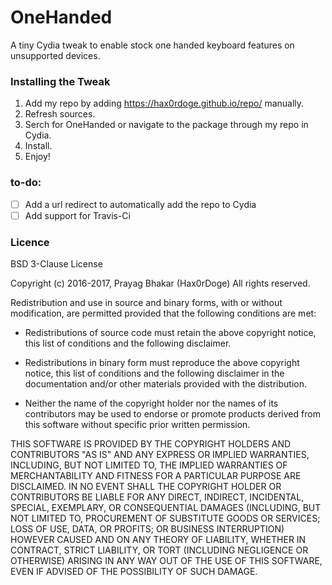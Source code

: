 # OneHanded

A tiny Cydia tweak to enable stock one handed keyboard features on unsupported devices.

### Installing the Tweak

1. Add my repo by adding https://hax0rdoge.github.io/repo/ manually.
2. Refresh sources.
3. Serch for OneHanded or navigate to the package through my repo in Cydia.
4. Install.
5. Enjoy!

### to-do:

- [ ] Add a url redirect to automatically add the repo to Cydia
- [ ] Add support for Travis-Ci

### Licence

BSD 3-Clause License

Copyright (c) 2016-2017, Prayag Bhakar (Hax0rDoge) 
All rights reserved.

Redistribution and use in source and binary forms, with or without modification, are permitted provided that the following conditions are met:

* Redistributions of source code must retain the above copyright notice, this list of conditions and the following disclaimer.

* Redistributions in binary form must reproduce the above copyright notice, this list of conditions and the following disclaimer in the documentation and/or other materials provided with the distribution.

* Neither the name of the copyright holder nor the names of its contributors may be used to endorse or promote products derived from this software without specific prior written permission.

THIS SOFTWARE IS PROVIDED BY THE COPYRIGHT HOLDERS AND CONTRIBUTORS "AS IS" AND ANY EXPRESS OR IMPLIED WARRANTIES, INCLUDING, BUT NOT LIMITED TO, THE IMPLIED WARRANTIES OF MERCHANTABILITY AND FITNESS FOR A PARTICULAR PURPOSE ARE DISCLAIMED. IN NO EVENT SHALL THE COPYRIGHT HOLDER OR CONTRIBUTORS BE LIABLE FOR ANY DIRECT, INDIRECT, INCIDENTAL, SPECIAL, EXEMPLARY, OR CONSEQUENTIAL DAMAGES (INCLUDING, BUT NOT LIMITED TO, PROCUREMENT OF SUBSTITUTE GOODS OR SERVICES; LOSS OF USE, DATA, OR PROFITS; OR BUSINESS INTERRUPTION) HOWEVER CAUSED AND ON ANY THEORY OF LIABILITY, WHETHER IN CONTRACT, STRICT LIABILITY, OR TORT (INCLUDING NEGLIGENCE OR OTHERWISE) ARISING IN ANY WAY OUT OF THE USE OF THIS SOFTWARE, EVEN IF ADVISED OF THE POSSIBILITY OF SUCH DAMAGE.